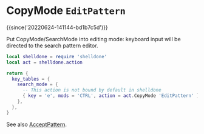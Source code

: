# CopyMode `EditPattern`

{{since('20220624-141144-bd1b7c5d')}}

Put CopyMode/SearchMode into editing mode: keyboard input will be directed to
the search pattern editor.

```lua
local shelldone = require 'shelldone'
local act = shelldone.action

return {
  key_tables = {
    search_mode = {
      -- This action is not bound by default in shelldone
      { key = 'e', mods = 'CTRL', action = act.CopyMode 'EditPattern' },
    },
  },
}
```

See also [AcceptPattern](AcceptPattern.md).
